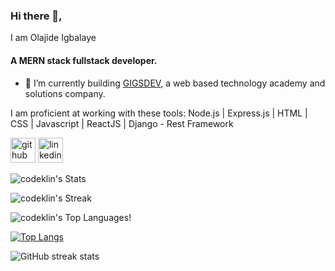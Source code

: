 


### Hi there 👋,
I am Olajide Igbalaye
#### A MERN stack fullstack developer.

- 🔭 I’m currently building <a href="https://gigsdev.com/">GIGSDEV</a>, a web based technology academy and solutions company.


I am proficient at working with these tools:  Node.js  |  Express.js  |  HTML | CSS | Javascript | ReactJS | Django - Rest Framework 

[<img src='https://cdn.jsdelivr.net/npm/simple-icons@3.0.1/icons/github.svg' alt='github' height='40'>](https://github.com/codeklin)  [<img src='https://cdn.jsdelivr.net/npm/simple-icons@3.0.1/icons/linkedin.svg' alt='linkedin' height='40'>](https://www.linkedin.com/in/https://www.linkedin.com/in/olajide-igbalaye//)  

![codeklin's Stats](https://github-readme-stats.vercel.app/api?username=codeklin&theme=vue-dark&show_icons=true&hide_border=false&count_private=true)

![codeklin's Streak](https://github-readme-streak-stats.herokuapp.com/?user=codeklin&theme=vue-dark&hide_border=false)

![codeklin's Top Languages](https://github-readme-stats.vercel.app/api/top-langs/?username=codeklin&theme=vue-dark&show_icons=true&hide_border=false&layout=compact)!

[![Top Langs](https://github-readme-stats.vercel.app/api/top-langs/?username=codeklin)](https://github.com/anuraghazra/github-readme-stats)

![GitHub streak stats](https://github-readme-streak-stats.herokuapp.com/?user=codeklin)  







